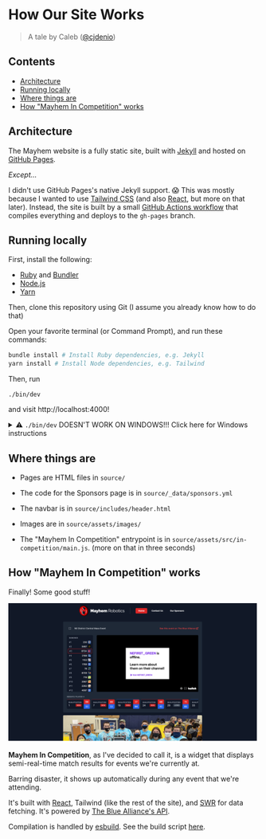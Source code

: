 # How Our Site Works

> A tale by Caleb ([@cjdenio](https://github.com/cjdenio))

## Contents

- [Architecture](#architecture)
- [Running locally](#running-locally)
- [Where things are](#where-things-are)
- [How "Mayhem In Competition" works](#how-mayhem-in-competition-works)

## Architecture

The Mayhem website is a fully static site, built with [Jekyll](https://jekyllrb.com/) and hosted on [GitHub Pages](https://pages.github.com).

_Except..._

I didn't use GitHub Pages's native Jekyll support. 😱 This was mostly because I wanted to use [Tailwind CSS](https://tailwindcss.com) (and also [React](https://reactjs.org), but more on that later). Instead, the site is built by a small [GitHub Actions workflow](../.github/workflows/deploy.yml) that compiles everything and deploys to the `gh-pages` branch.

## Running locally

First, install the following:

- [Ruby](https://www.ruby-lang.org/en/downloads) and [Bundler](https://bundler.io/#getting-started)
- [Node.js](https://nodejs.org)
- [Yarn](https://classic.yarnpkg.com/en/docs/install)

Then, clone this repository using Git (I assume you already know how to do that)

Open your favorite terminal (or Command Prompt), and run these commands:

```sh
bundle install # Install Ruby dependencies, e.g. Jekyll
yarn install # Install Node dependencies, e.g. Tailwind
```

Then, run

```
./bin/dev
```

and visit http://localhost:4000!

<details><summary>⚠️ <code>./bin/dev</code> DOESN'T WORK ON WINDOWS!!! Click here for Windows instructions</summary>
<p>

_Your warrantee will be voided by using Windows_

Open 2 terminals (or Command Prompts), and run these 2 commands:

```
bundle exec jekyll serve
```

```
yarn build:css --watch
```

</p>
</details>

## Where things are

- Pages are HTML files in `source/`

- The code for the Sponsors page is in `source/_data/sponsors.yml`

- The navbar is in `source/includes/header.html`

- Images are in `source/assets/images/`

- The "Mayhem In Competition" entrypoint is in `source/assets/src/in-competition/main.js`. (more on that in three seconds)

## How "Mayhem In Competition" works

Finally! Some good stuff!

![](img/Screenshot%202022-05-24%20at%2019-36-24%20Mayhem%20Robotics.png)

**Mayhem In Competition**, as I've decided to call it, is a widget that displays semi-real-time match results for events we're currently at.

Barring disaster, it shows up automatically during any event that we're attending.

It's built with [React](https://reactjs.org), Tailwind (like the rest of the site), and [SWR](https://swr.vercel.app) for data fetching. It's powered by [The Blue Alliance's API](https://www.thebluealliance.com/apidocs).

Compilation is handled by [esbuild](https://esbuild.github.io/). See the build script [here](https://github.com/frc8724/frc8724.github.io/blob/6a7d7152bf968cf0b2d98074d9138499e1dd3cf0/package.json#L23).
